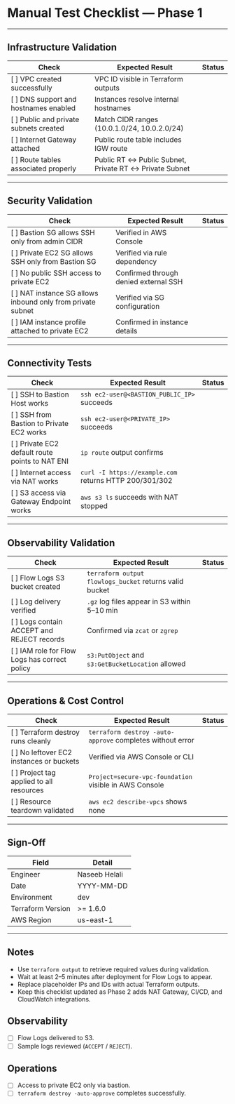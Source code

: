 <!--
Purpose:
- This checklist is used for manual verification of the Secure VPC Foundation (Phase 1) deployment.
- It validates network, security, connectivity, and observability aspects after Terraform apply.
-->

# Manual Test Checklist — Phase 1

---

## Infrastructure Validation
| Check | Expected Result | Status |
|--------|----------------|--------|
| [ ] VPC created successfully | VPC ID visible in Terraform outputs | |
| [ ] DNS support and hostnames enabled | Instances resolve internal hostnames | |
| [ ] Public and private subnets created | Match CIDR ranges (10.0.1.0/24, 10.0.2.0/24) | |
| [ ] Internet Gateway attached | Public route table includes IGW route | |
| [ ] Route tables associated properly | Public RT ↔ Public Subnet, Private RT ↔ Private Subnet | |

---

## Security Validation
| Check | Expected Result | Status |
|--------|----------------|--------|
| [ ] Bastion SG allows SSH only from admin CIDR | Verified in AWS Console | |
| [ ] Private EC2 SG allows SSH only from Bastion SG | Verified via rule dependency | |
| [ ] No public SSH access to private EC2 | Confirmed through denied external SSH | |
| [ ] NAT instance SG allows inbound only from private subnet | Verified via SG configuration | |
| [ ] IAM instance profile attached to private EC2 | Confirmed in instance details | |

---

## Connectivity Tests
| Check | Expected Result | Status |
|--------|----------------|--------|
| [ ] SSH to Bastion Host works | `ssh ec2-user@<BASTION_PUBLIC_IP>` succeeds | |
| [ ] SSH from Bastion to Private EC2 works | `ssh ec2-user@<PRIVATE_IP>` succeeds | |
| [ ] Private EC2 default route points to NAT ENI | `ip route` output confirms | |
| [ ] Internet access via NAT works | `curl -I https://example.com` returns HTTP 200/301/302 | |
| [ ] S3 access via Gateway Endpoint works | `aws s3 ls` succeeds with NAT stopped | |

---

## Observability Validation
| Check | Expected Result | Status |
|--------|----------------|--------|
| [ ] Flow Logs S3 bucket created | `terraform output flowlogs_bucket` returns valid bucket | |
| [ ] Log delivery verified | `.gz` log files appear in S3 within 5–10 min | |
| [ ] Logs contain ACCEPT and REJECT records | Confirmed via `zcat` or `zgrep` | |
| [ ] IAM role for Flow Logs has correct policy | `s3:PutObject` and `s3:GetBucketLocation` allowed | |

---

## Operations & Cost Control
| Check | Expected Result | Status |
|--------|----------------|--------|
| [ ] Terraform destroy runs cleanly | `terraform destroy -auto-approve` completes without error | |
| [ ] No leftover EC2 instances or buckets | Verified via AWS Console or CLI | |
| [ ] Project tag applied to all resources | `Project=secure-vpc-foundation` visible in AWS Console | |
| [ ] Resource teardown validated | `aws ec2 describe-vpcs` shows none | |

---

## Sign-Off
| Field | Detail |
|--------|--------|
| Engineer | Naseeb Helali |
| Date | YYYY-MM-DD |
| Environment | dev |
| Terraform Version | >= 1.6.0 |
| AWS Region | us-east-1 |

---

## Notes
<!-- Best practices and additional remarks -->
- Use `terraform output` to retrieve required values during validation.  
- Wait at least 2–5 minutes after deployment for Flow Logs to appear.  
- Replace placeholder IPs and IDs with actual Terraform outputs.  
- Keep this checklist updated as Phase 2 adds NAT Gateway, CI/CD, and CloudWatch integrations.
## Observability
- [ ] Flow Logs delivered to S3.
- [ ] Sample logs reviewed (`ACCEPT` / `REJECT`).

## Operations
- [ ] Access to private EC2 only via bastion.
- [ ] `terraform destroy -auto-approve` completes successfully.
